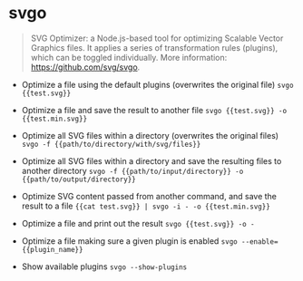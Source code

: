 # svgo
> SVG Optimizer: a Node.js-based tool for optimizing Scalable Vector Graphics files.
> It applies a series of transformation rules (plugins), which can be toggled individually.
> More information: <https://github.com/svg/svgo>.

- Optimize a file using the default plugins (overwrites the original file)
`svgo {{test.svg}}`

- Optimize a file and save the result to another file
`svgo {{test.svg}} -o {{test.min.svg}}`

- Optimize all SVG files within a directory (overwrites the original files)
`svgo -f {{path/to/directory/with/svg/files}}`

- Optimize all SVG files within a directory and save the resulting files to another directory
`svgo -f {{path/to/input/directory}} -o {{path/to/output/directory}}`

- Optimize SVG content passed from another command, and save the result to a file
`{{cat test.svg}} | svgo -i - -o {{test.min.svg}}`

- Optimize a file and print out the result
`svgo {{test.svg}} -o -`

- Optimize a file making sure a given plugin is enabled
`svgo --enable={{plugin_name}}`

- Show available plugins
`svgo --show-plugins`
